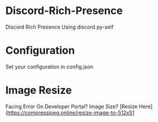 # Discord-Rich-Presence
Discord Rich Presence Using discord.py-self

# Configuration
Set your configuration in config.json

# Image Resize
Facing Error On Developer Portal? Image Size? [Resize Here](https://compressjpeg.online/resize-image-to-512x51

